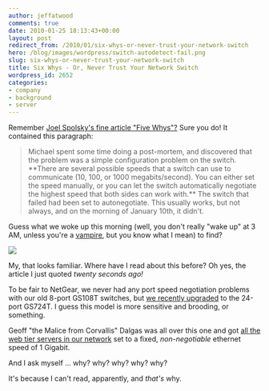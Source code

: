 ```yaml
---
author: jeffatwood
comments: true
date: 2010-01-25 18:13:43+00:00
layout: post
redirect_from: /2010/01/six-whys-or-never-trust-your-network-switch
hero: /blog/images/wordpress/switch-autodetect-fail.png
slug: six-whys-or-never-trust-your-network-switch
title: Six Whys - Or, Never Trust Your Network Switch
wordpress_id: 2652
categories:
- company
- background
- server
---
```



Remember [Joel Spolsky's fine article "Five Whys"?](http://www.joelonsoftware.com/items/2008/01/22.html) Sure you do! It contained this paragraph:





<blockquote>
Michael spent some time doing a post-mortem, and discovered that the problem was a simple configuration problem on the switch. **There are several possible speeds that a switch can use to communicate (10, 100, or 1000 megabits/second). You can either set the speed manually, or you can let the switch automatically negotiate the highest speed that both sides can work with.** The switch that failed had been set to autonegotiate. This usually works, but not always, and on the morning of January 10th, it didn't.
</blockquote>





Guess what we woke up this morning (well, you don't really "wake up" at 3 AM, unless you're a [vampire](http://blog.stackoverflow.com/wp-content/uploads/jon-skeet-fluffy-bunny-vampire.jpg), but you know what I mean) to find?



[![](/blog/images/wordpress/switch-autodetect-fail.png)](/blog/images/wordpress/switch-autodetect-fail-large.png)



My, that looks familiar. Where have I read about this before? Oh yes, the article I just quoted _twenty seconds ago!_



To be fair to NetGear, we never had any port speed negotiation problems with our old 8-port GS108T switches, but [we recently upgraded](http://blog.stackoverflow.com/2009/12/stack-overflow-rack-glamour-shots/) to the 24-port GS724T. I guess this model is more sensitive and brooding, or something.



Geoff "the Malice from Corvallis" Dalgas was all over this one and got [all the web tier servers in our network](http://blog.stackoverflow.com/2010/01/stack-overflow-network-configuration/) set to a fixed, _non-negotiable_ ethernet speed of 1 Gigabit.



And I ask myself ... why? why? why? why? why? 



It's because I can't read, apparently, and _that's_ why.

